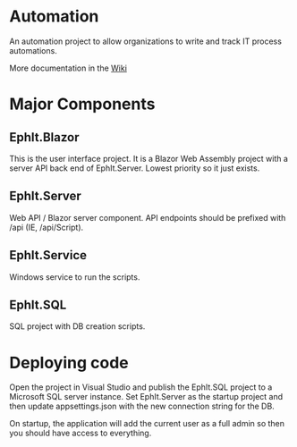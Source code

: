 # Automation

An automation project to allow organizations to write and track IT process automations.

More documentation in the [Wiki](https://github.com/Eph-It/Automation/wiki)

# Major Components

## EphIt.Blazor
 
This is the user interface project. It is a Blazor Web Assembly project with a server API back end of EphIt.Server. Lowest priority so it just exists.

## EphIt.Server

Web API / Blazor server component. API endpoints should be prefixed with /api (IE, /api/Script). 

## EphIt.Service

Windows service to run the scripts.

## EphIt.SQL

SQL project with DB creation scripts. 

# Deploying code

Open the project in Visual Studio and publish the EphIt.SQL project to a Microsoft SQL server instance. Set EphIt.Server as the startup project and then update appsettings.json with the new connection string for the DB. 

On startup, the application will add the current user as a full admin so then you should have access to everything.
